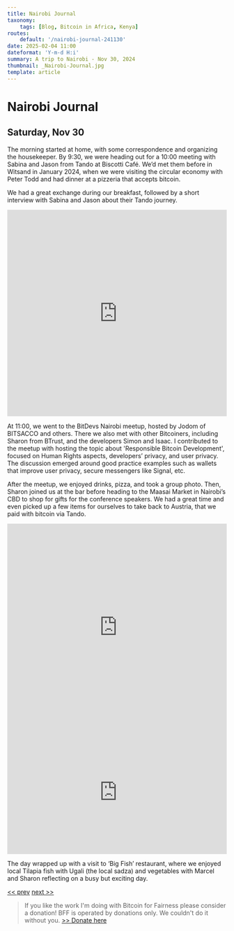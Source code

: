 ```yaml
---
title: Nairobi Journal
taxonomy:
    tags: [Blog, Bitcoin in Africa, Kenya]
routes:
    default: '/nairobi-journal-241130'
date: 2025-02-04 11:00
dateformat: 'Y-m-d H:i'
summary: A trip to Nairobi - Nov 30, 2024
thumbnail: _Nairobi-Journal.jpg
template: article
---
```


# Nairobi Journal

## Saturday, Nov 30

The morning started at home, with some correspondence and organizing the housekeeper. By 9:30, we were heading out for a 10:00 meeting with Sabina and Jason from Tando at Biscotti Café. We’d met them before in Witsand in January 2024, when we were visiting the circular economy with Peter Todd and had dinner at a pizzeria that accepts bitcoin.

We had a great exchange during our breakfast, followed by a short interview with Sabina and Jason about their Tando journey. 

<iframe width="100%" height="473" src="https://www.youtube.com/embed/7fFnAnbZBUU" title="YouTube video player" frameborder="0" allow="accelerometer; autoplay; clipboard-write; encrypted-media; gyroscope; picture-in-picture; web-share" allowfullscreen></iframe>

At 11:00, we went to the BitDevs Nairobi meetup, hosted by Jodom of BITSACCO and others. There we also met with other Bitcoiners, including Sharon from BTrust, and the developers Simon and Isaac. I contributed to the meetup with hosting the topic about 'Responsible Bitcoin Development', focused on Human Rights aspects, developers’ privacy, and user privacy. The discussion emerged around good practice examples such as wallets that improve user privacy, secure messengers like Signal, etc.

<div id="nostr-embed-note1ctw4auhd88kduxtgvct76n5j7rldzrjwx405pt2gqk9lnzhjp24sqpa9ya"></div><script>  !(function () {    const n=document.createElement('script');n.type='text/javascript';n.async=!0;n.src='https://cdn.jsdelivr.net/gh/nostrband/nostr-embed@0.1.16/dist/nostr-embed.js';    const options = {      showZaps: true,      showCopyAddr: false,      hideNostrich: true,      showFollowing: false,    };    n.onload=function () {      nostrEmbed.init(        'note1ctw4auhd88kduxtgvct76n5j7rldzrjwx405pt2gqk9lnzhjp24sqpa9ya',        '#nostr-embed-note1ctw4auhd88kduxtgvct76n5j7rldzrjwx405pt2gqk9lnzhjp24sqpa9ya',        '',        options      );    };const a=document.getElementsByTagName('script')[0];a.parentNode.insertBefore(n, a);  })();</script>

After the meetup, we enjoyed drinks, pizza, and took a group photo. Then, Sharon joined us at the bar before heading to the Maasai Market in Nairobi’s CBD to shop for gifts for the conference speakers. We had a great time and even picked up a few items for ourselves to take back to Austria, that we paid with bitcoin via Tando.

<iframe width="100%" height="473" src="https://www.youtube.com/embed/JUMuOBXKo70" title="YouTube video player" frameborder="0" allow="accelerometer; autoplay; clipboard-write; encrypted-media; gyroscope; picture-in-picture; web-share" allowfullscreen></iframe>

<div style="padding:56.25% 0 0 0;position:relative;"><iframe src="https://player.vimeo.com/video/1034887313?badge=0&amp;autopause=0&amp;player_id=0&amp;app_id=58479" frameborder="0" allow="autoplay; fullscreen; picture-in-picture; clipboard-write; encrypted-media" style="position:absolute;top:0;left:0;width:100%;height:100%;" title="241130-11"></iframe></div><script src="https://player.vimeo.com/api/player.js"></script>

The day wrapped up with a visit to ‘Big Fish’ restaurant, where we enjoyed local Tilapia fish with Ugali (the local sadza) and vegetables with Marcel and Sharon reflecting on a busy but exciting day.

[<< prev](/nairobi-journal-241129) [next >>](/nairobi-journal-241201)

> If you like the work I'm doing with Bitcoin for Fairness please consider a donation! BFF is operated by donations only. We couldn't do it without you. [>> Donate here](https://bffbtc.org/donate/)